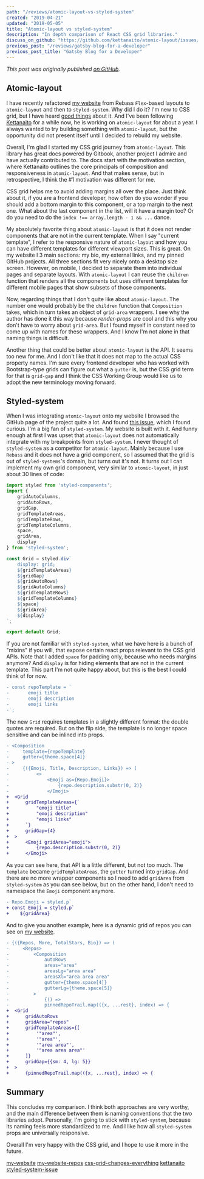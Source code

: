```yaml
---
path: "/reviews/atomic-layout-vs-styled-system"
created: "2019-04-21"
updated: "2019-05-05"
title: "Atomic-layout vs styled-system"
description: "In depth comparison of React CSS grid libraries."
discuss_on_github: "https://github.com/kettanaito/atomic-layout/issues/144"
previous_post: "/reviews/gatsby-blog-for-a-developer"
previous_post_title: "Gatsby Blog for a Developer"
---
```


*This post was originally published [on GitHub](https://github.com/kettanaito/atomic-layout/issues/144).*

## Atomic-layout

I have recently refactored [my website](my-website) from Rebass `Flex`-based layouts to `atomic-layout` and then to `styled-system`. Why did I do it? I'm new to CSS grid, but I have heard [good things](css-grid-changes-everything) about it. And I've been following [Kettanaito](kettanaito) for a while now, he is working on `atomic-layout` for about a year. I always wanted to try building something with `atomic-layout`, but the opportunity did not present itself until I decided to rebuild my website.

Overall, I'm glad I started my CSS grid journey from `atomic-layout`. This library has great docs powered by Gitbook, another project I admire and have actually contributed to. The docs start with the motivation section, where Kettanaito outlines the core principals of composition and responsiveness in `atomic-layout`. And that makes sense, but in retrospective, I think the #1 motivation was different for me. 

CSS grid helps me to avoid adding margins all over the place. Just think about it, if you are a frontend developer, how often do you wonder if you should add a bottom margin to this component, or a top margin to the next one. What about the last component in the list, will it have a margin too? Or do you need to do the `index !== array.length - 1 && ...` dance.

My absolutely favorite thing about `atomic-layout` is that it does not render components that are not in the current template. When I say "current template", I refer to the responsive nature of `atomic-layout` and how you can have different templates for different viewport sizes. This is great. On my website I 3 main sections: my bio, my external links, and my pinned GitHub projects. All three sections fit very nicely onto a desktop size screen. However, on mobile, I decided to separate them into individual pages and separate layouts. With `atomic-layout` I can reuse the `children` function that renders all the components but uses different templates for different mobile pages that show subsets of those components. 

Now, regarding things that I don't quite like about `atomic-layout`. The number one would probably be the `children` function that `Composition` takes, which in turn takes an object of `grid-area` wrappers. I see why the author has done it this way because *render-props* are cool and this why you don't have to worry about `grid-area`. But I found myself in constant need to come up with names for these wrappers. And I know I'm not alone in that naming things is difficult.

Another thing that could be better about `atomic-layout` is the API. It seems too new for me. And I don't like that it does not map to the actual CSS property names. I'm sure every frontend developer who has worked with Bootstrap-type grids can figure out what a `gutter` is, but the CSS grid term for that is `grid-gap` and I think the CSS Working Group would like us to adopt the new terminology moving forward.

## Styled-system

When I was integrating `atomic-layout` onto my website I browsed the GitHub page of the project quite a lot. And found [this issue](styled-system-issue), which I found curious. I'm a big fan of `styled-system`. My website is built with it. And funny enough at first I was upset that `atomic-layout` does not automatically integrate with my breakpoints from `styled-system`. I never thought of `styled-system` as a competitor for `atomic-layout`. Mainly because I use `Rebass` and it does not have a grid component, so I assumed that the grid is out of `styled-systems`'s domain, but turns out it's not. It turns out I can implement my own grid component, very similar to `atomic-layout`, in just about 30 lines of code:

``` js
import styled from 'styled-components';
import {
    gridAutoColumns,
    gridAutoRows,
    gridGap,
    gridTemplateAreas,
    gridTemplateRows,
    gridTemplateColumns,
    space,
    gridArea,
    display
} from 'styled-system';

const Grid = styled.div`
    display: grid;
    ${gridTemplateAreas}
    ${gridGap}
    ${gridAutoRows}
    ${gridAutoColumns}
    ${gridTemplateRows}
    ${gridTemplateColumns}
    ${space}
    ${gridArea}
    ${display}
`;

export default Grid;
```

If you are not familiar with `styled-system`, what we have here is a bunch of "mixins" if you will, that expose certain react props relevant to the CSS grid APIs. Note that I added `space` for padding only, because who needs margins anymore? And `display` is for hiding elements that are not in the current template. This part I'm not quite happy about, but this is the best I could think of for now.

``` diff
- const repoTemplate = `
-       emoji title
-       emoji description
-       emoji links
-`;
```

The new `Grid` requires templates in a slightly different format: the double quotes are required. But on the flip side, the template is no longer space sensitive and can be inlined into props. 

``` diff
- <Composition 
-     template={repoTemplate} 
-     gutter={theme.space[4]} 
- >
-     {({Emoji, Title, Description, Links}) => (
-          <>
-              <Emoji as={Repo.Emoji}>
-                  {repo.description.substr(0, 2)}
-              </Emoji>
+  <Grid
+      gridTemplateAreas={`
+          "emoji title"
+          "emoji description"
+          "emoji links"
+      `}
+      gridGap={4}
+  >
+      <Emoji gridArea="emoji">
+          {repo.description.substr(0, 2)}
+      </Emoji>
```

As you can see here, that API is a little different, but not too much. The `template` became `gridTemplateAreas`, the `gutter` turned into `gridGap`. And there are no more wrapper components so I need to add `gridArea` from `styled-system` as you can see below, but on the other hand, I don't need to namespace the `Emoji` component anymore.

``` diff
- Repo.Emoji = styled.p`
+ const Emoji = styled.p`
+    ${gridArea}
```

And to give you another example, here is a dynamic grid of repos you can see on [my website](my-website-repos).

``` diff
- {({Repos, More, TotalStars, Bio}) => (
-     <Repos>
-         <Composition
-             autoRows
-             areas="area"
-             areasLg="area area"
-             areasXl="area area area"
-             gutter={theme.space[4]}
-             gutterLg={theme.space[5]}
-         >
-             {() => 
-             pinnedRepoTrail.map(({x, ...rest}, index) => {
+  <Grid
+      gridAutoRows
+      gridArea="repos"
+      gridTemplateAreas={[
+          '"area"',
+          '"area"',
+          '"area area"',
+          '"area area area"'
+      ]}
+      gridGap={{sm: 4, lg: 5}}
+  >
+      {pinnedRepoTrail.map(({x, ...rest}, index) => {
```

## Summary

This concludes my comparison. I think both approaches are very worthy, and the main difference between them is naming conventions that the two libraries adopt. Personally, I'm going to stick with `styled-system`, because its naming feels more standardized to me. And I like how all `styled-system` props are universally responsive.

Overall I'm very happy with the CSS grid, and I hope to use it more in the future.


[my-website](https://starikov.dev)
[my-website-repos](https://starikov.dev/github/)
[css-grid-changes-everything](https://www.youtube.com/watch?v=txZq7Laz7_4)
[kettanaito](https://github.com/kettanaito)
[styled-system-issue](https://github.com/kettanaito/atomic-layout/issues/144)